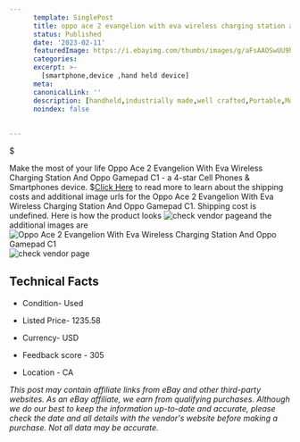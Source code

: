 ```yaml
---
      template: SinglePost
      title: oppo ace 2 evangelion with eva wireless charging station and oppo gamepad c1
      status: Published
      date: '2023-02-11'
      featuredImage: https://i.ebayimg.com/thumbs/images/g/aFsAAOSwUU9hnpIh/s-l225.jpg
      categories: 
      excerpt: >-
        [smartphone,device ,hand held device]
      meta:
      canonicalLink: ''
      description: [handheld,industrially made,well crafted,Portable,Mobile,Compact,Convenient,Lightweight,Maneuverable,Man-portable,Miniature,Carriable,Hand-held,Light,Holdable,Transportable,Mobile device,Pocket-sized,On-the-go,Wireless,Cordless,Compact size,Convenient size, smartphone,device ,hand held device]
      noindex: false
      
        
---
```

$

Make the most of your life Oppo Ace 2 Evangelion With Eva Wireless Charging Station And Oppo Gamepad C1 - a 4-star Cell Phones & Smartphones device.
$[Click Here](https://www.ebay.com/itm/204102452438?hash=item2f857444d6%3Ag%3AaFsAAOSwUU9hnpIh&mkevt=1&mkcid=1&mkrid=711-53200-19255-0&campid=%253CePNCampaignId%253E&customid=%253CreferenceId%253E&toolid=10049) to read more to learn about the shipping costs and additional image urls for the Oppo Ace 2 Evangelion With Eva Wireless Charging Station And Oppo Gamepad C1. Shipping cost is undefined. Here is how the product looks ![check vendor page](https://i.ebayimg.com/thumbs/images/g/aFsAAOSwUU9hnpIh/s-l225.jpg)and the additional images are![Oppo Ace 2 Evangelion With Eva Wireless Charging Station And Oppo Gamepad C1](https://i.ebayimg.com/images/g/aFsAAOSwUU9hnpIh/s-l1600.jpg)![check vendor page](https://origin-galleryplus.ebayimg.com/ws/web/204102452438_2_0_1/225x225.jpg,https://origin-galleryplus.ebayimg.com/ws/web/204102452438_3_0_1/225x225.jpg,https://origin-galleryplus.ebayimg.com/ws/web/204102452438_4_0_1/225x225.jpg,https://origin-galleryplus.ebayimg.com/ws/web/204102452438_5_0_1/225x225.jpg,https://origin-galleryplus.ebayimg.com/ws/web/204102452438_6_0_1/225x225.jpg,https://origin-galleryplus.ebayimg.com/ws/web/204102452438_7_0_1/225x225.jpg,https://origin-galleryplus.ebayimg.com/ws/web/204102452438_8_0_1/225x225.jpg,https://origin-galleryplus.ebayimg.com/ws/web/204102452438_9_0_1/225x225.jpg,https://origin-galleryplus.ebayimg.com/ws/web/204102452438_10_0_1/225x225.jpg,https://origin-galleryplus.ebayimg.com/ws/web/204102452438_11_0_1/225x225.jpg,https://origin-galleryplus.ebayimg.com/ws/web/204102452438_12_0_1/225x225.jpg)



 ## Technical Facts 



     
      

 - Condition- Used 


      

 - Listed Price- 1235.58 


      

 - Currency- USD 


      

 - Feedback score - 305 


      

 - Location - CA 


      
      

 *_This post may contain affiliate links from eBay and other third-party websites. As an eBay affiliate, we earn from qualifying purchases. Although we do our best to keep the information up-to-date and accurate, please check the date and all details with the vendor's website before making a purchase. Not all data may be accurate._*






